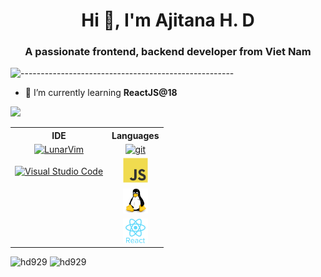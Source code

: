 <h1 align="center">Hi 👋, I'm Ajitana H. D</h1>
<h3 align="center">A passionate frontend, backend developer from <b>Viet Nam</b></h3>

![-----------------------------------------------------](.github/imgs/lines/water.png)

- 🌱 I’m currently learning **ReactJS@18**
<img src="https://access-counter.vercel.app/api/counter?name=wangrongding&theme=006&length=7" />
<table style="text-align: center">
  <tr>
    <th>IDE</th>
    <th>Languages</th>
  </tr>
  <tr>
    <td>
      <a href="https://www.lunarvim.org/" target="_blank" rel="noreferrer">
        <img
          src="https://raw.githubusercontent.com/LunarVim/LunarVim/master/utils/desktop/48x48/lvim.svg"
          alt="LunarVim"
        />
      </a>
    </td>
    <td>
      <a href="https://git-scm.com/" target="_blank" rel="noreferrer">
        <img
          src="https://www.vectorlogo.zone/logos/git-scm/git-scm-icon.svg"
          alt="git"
          width="40"
          height="40"
        />
      </a>
    </td>
  </tr>
  <tr>
    <td>
    <a href="https://code.visualstudio.com/" target="_blank" rel="noreferrer">
        <img
          src="./.github/imgs/icons/vscode.svg"
          alt="Visual Studio Code"
          width="45"
          height="45"
        />
      </a>
    </td>
    <td>
      <a
        href="https://developer.mozilla.org/en-US/docs/Web/JavaScript"
        target="_blank"
        rel="noreferrer"
      >
        <img
          src="https://raw.githubusercontent.com/devicons/devicon/master/icons/javascript/javascript-original.svg"
          alt="javascript"
          width="40"
          height="40"
        />
      </a>
    </td>
  </tr>
  <tr>
    <td></td>
    <td>
      <a href="https://www.linux.org/" target="_blank" rel="noreferrer">
        <img
          src="https://raw.githubusercontent.com/devicons/devicon/master/icons/linux/linux-original.svg"
          alt="linux"
          width="40"
          height="40"
        />
      </a>
    </td>
  </tr>
  <tr>
    <td></td>
    <td>
      <a href="https://reactjs.org/" target="_blank" rel="noreferrer">
        <img
          src="https://raw.githubusercontent.com/devicons/devicon/master/icons/react/react-original-wordmark.svg"
          alt="react"
          width="40"
          height="40"
        />
      </a>
    </td>
  </tr>
</table>

<div>
    <img height="180em" src="https://github-readme-stats.vercel.app/api?username=hd929&show_icons=true&theme=tokyonight&locale=en" alt="hd929" />
    <img height="180em" src="https://github-readme-stats.vercel.app/api/top-langs?username=hd929&langs_count=16&locale=en&layout=compact&theme=tokyonight" alt="hd929" />
</div>
